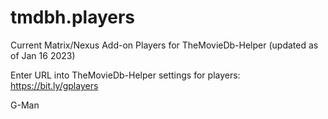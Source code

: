 # tmdbh.players

Current Matrix/Nexus Add-on Players for TheMovieDb-Helper (updated as of Jan 16 2023)

Enter URL into TheMovieDb-Helper settings for players: https://bit.ly/gplayers

G-Man